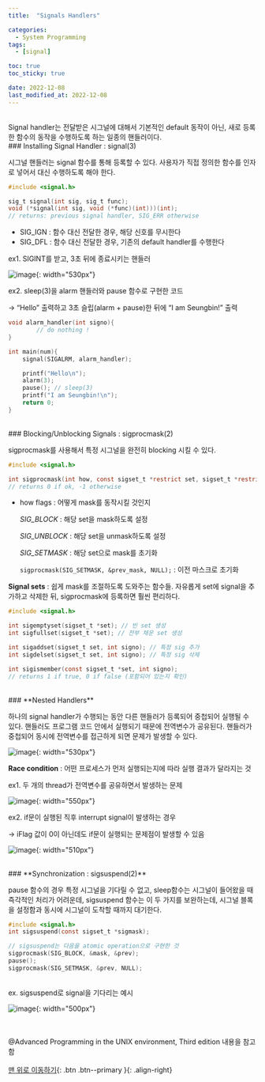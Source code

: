 ```yaml
---
title:  "Signals Handlers" 

categories:
  - System Programming
tags:
  - [signal]

toc: true
toc_sticky: true

date: 2022-12-08
last_modified_at: 2022-12-08
---
```


<br/>
Signal handler는 전달받은 시그널에 대해서 기본적인 default 동작이 아닌, 새로 등록한 함수의 동작을 수행하도록 하는 일종의 핸들러이다. 

<br/>
### Installing Signal Handler : signal(3)

시그널 핸들러는 signal 함수를 통해 등록할 수 있다. 사용자가 직접 정의한 함수를 인자로 넣어서 대신 수행하도록 해야 한다. 

```c
#include <signal.h>

sig_t signal(int sig, sig_t func);
void (*signal(int sig, void (*func)(int)))(int);
// returns: previous signal handler, SIG_ERR otherwise
```

- SIG_IGN : 함수 대신 전달한 경우, 해당 신호를 무시한다
- SIG_DFL : 함수 대신 전달한 경우, 기존의 default handler를 수행한다

ex1. SIGINT를 받고, 3초 뒤에 종료시키는 핸들러

![image](https://user-images.githubusercontent.com/86834982/206746381-bd4e89ce-0189-4fed-8c3b-203e1adaa81e.png){: width="530px"}

ex2. sleep(3)을 alarm 핸들러와 pause 함수로 구현한 코드

-> “Hello” 출력하고 3초 슬립(alarm + pause)한 뒤에 “I am Seungbin!” 출력

```c
void alarm_handler(int signo){
		// do nothing !
}

int main(num){
	signal(SIGALRM, alarm_handler);

	printf("Hello\n");
	alarm(3);
	pause(); // sleep(3)
	printf("I am Seungbin!\n");
	return 0;
}
```

<br/>
### Blocking/Unblocking Signals : sigprocmask(2)

sigprocmask를 사용해서 특정 시그널을 완전히 blocking 시킬 수 있다. 

```c
#include <signal.h>

int sigprocmask(int how, const sigset_t *restrict set, sigset_t *restrict oset);
// returns 0 if ok, -1 otherwise
```

- how flags : 어떻게 mask를 동작시킬 것인지
    
    *SIG_BLOCK* :  해당 set을 mask하도록 설정 
    
    *SIG_UNBLOCK* : 해당 set을 unmask하도록 설정 
    
    *SIG_SETMASK* : 해당 set으로 mask를 초기화
    
    `sigprocmask(SIG_SETMASK, &prev_mask, NULL);` : 이전 마스크로 초기화
    

**Signal sets** : 쉽게 mask를 조절하도록 도와주는 함수들. 자유롭게 set에 signal을 추가하고 삭제한 뒤, sigprocmask에 등록하면 훨씬 편리하다. 

```c
#include <signal.h>

int sigemptyset(sigset_t *set); // 빈 set 생성
int sigfullset(sigset_t *set); // 전부 채운 set 생성

int sigaddset(sigset_t set, int signo); // 특정 sig 추가 
int sigdelset(sigset_t set, int signo); // 특정 sig 삭제 

int sigismember(const sigset_t *set, int signo);
// returns 1 if true, 0 if false (포함되어 있는지 확인)
```
<br/>
### **Nested Handlers**

하나의 signal handler가 수행되는 동안 다른 핸들러가 등록되어 중첩되어 실행될 수 있다. 핸들러도 프로그램 코드 안에서 실행되기 때문에 전역변수가 공유된다. 핸들러가 중첩되어 동시에 전역변수를 접근하게 되면 문제가 발생할 수 있다. 

![image](https://user-images.githubusercontent.com/86834982/206746387-1e399e2f-dca7-40ad-8c0d-7b3bc1c576eb.png){: width="530px"}

**Race condition** : 어떤 프로세스가 먼저 실행되는지에 따라 실행 결과가 달라지는 것 

ex1. 두 개의 thread가 전역변수를 공유하면서 발생하는 문제 

![image](https://user-images.githubusercontent.com/86834982/206746391-f17059e1-6e8e-421e-8ebb-5e69a5208d5e.png){: width="550px"}

ex2. if문이 실행된 직후 interrupt signal이 발생하는 경우

-> iFlag 값이 0이 아닌데도 if문이 실행되는 문제점이 발생할 수 있음 

![image](https://user-images.githubusercontent.com/86834982/206746393-161d4c40-1845-4bd5-9028-4af358881694.png){: width="510px"}

<br/>
### **Synchronization : sigsuspend(2)**

pause 함수의 경우 특정 시그널을 기다릴 수 없고, sleep함수는 시그널이 들어왔을 때 즉각적인 처리가 어려운데,  sigsuspend 함수는 이 두 가지를 보완하는데, 시그널 블록을 설정함과 동시에 시그널이 도착할 때까지 대기한다. 

```c
#include <signal.h>
int sigsuspend(const sigset_t *sigmask);

// sigsuspend는 다음을 atomic operation으로 구현한 것
sigprocmask(SIG_BLOCK, &mask, &prev);
pause();
sigprocmask(SIG_SETMASK, &prev, NULL);
```
<br/>
ex. sigsuspend로 signal을 기다리는 예시

![image](https://user-images.githubusercontent.com/86834982/206746395-8ac75be7-1c3f-482d-95af-305a1d01bad8.png){: width="500px"}


<br/><br/>
@Advanced Programming in the UNIX environment, Third edition 내용을 참고함
<br/><br/>
[맨 위로 이동하기](#){: .btn .btn--primary }{: .align-right}
